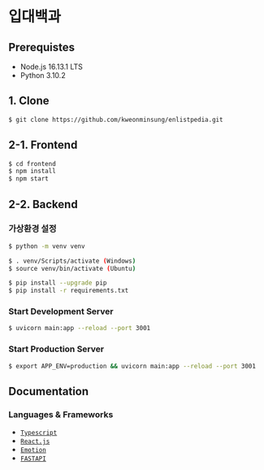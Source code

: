 # 입대백과

## Prerequistes

- Node.js 16.13.1 LTS
- Python 3.10.2

## 1. Clone

```bash
$ git clone https://github.com/kweonminsung/enlistpedia.git
```

## 2-1. Frontend

```bash
$ cd frontend
$ npm install
$ npm start
```

## 2-2. Backend

### 가상환경 설정

```bash
$ python -m venv venv

$ . venv/Scripts/activate (Windows)
$ source venv/bin/activate (Ubuntu)

$ pip install --upgrade pip
$ pip install -r requirements.txt
```

### Start Development Server

```bash
$ uvicorn main:app --reload --port 3001
```

### Start Production Server

```bash
$ export APP_ENV=production && uvicorn main:app --reload --port 3001
```

## Documentation

### Languages & Frameworks

- [`Typescript`](https://www.typescriptlang.org/)
- [`React.js`](https://ko.reactjs.org/)
- [`Emotion`](https://emotion.sh/docs/introduction)
- [`FASTAPI`](https://fastapi.tiangolo.com/ko/)
